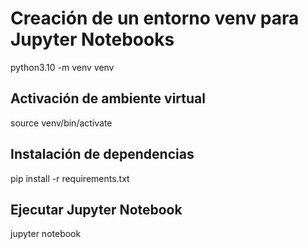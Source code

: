 # Creación de un entorno venv para Jupyter Notebooks
python3.10 -m venv venv

## Activación de ambiente virtual
source venv/bin/activate

## Instalación de dependencias
pip install -r requirements.txt

## Ejecutar Jupyter Notebook
jupyter notebook
